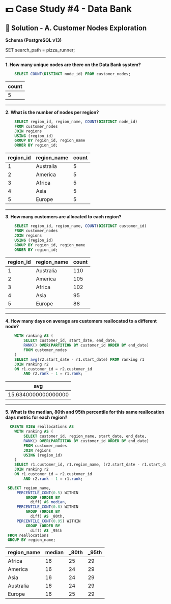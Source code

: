 # 💵 Case Study #4 - Data Bank

## 🏦 Solution - A. Customer Nodes Exploration

**Schema (PostgreSQL v13)**

SET search_path = pizza_runner;



---
**1. How many unique nodes are there on the Data Bank system?**
````sql
    SELECT COUNT(DISTINCT node_id) FROM customer_nodes;
````
| count |
| ----- |
| 5     |

---
**2. What is the number of nodes per region?**
````sql
    SELECT region_id, region_name, COUNT(DISTINCT node_id) 
    FROM customer_nodes
    JOIN regions
    USING (region_id)
    GROUP BY region_id, region_name
    ORDER BY region_id;
````
| region_id | region_name | count |
| --------- | ----------- | ----- |
| 1         | Australia   | 5     |
| 2         | America     | 5     |
| 3         | Africa      | 5     |
| 4         | Asia        | 5     |
| 5         | Europe      | 5     |

---
**3. How many customers are allocated to each region?**
````sql
    SELECT region_id, region_name, COUNT(DISTINCT customer_id) 
    FROM customer_nodes
    JOIN regions
    USING (region_id)
    GROUP BY region_id, region_name
    ORDER BY region_id;
````
| region_id | region_name | count |
| --------- | ----------- | ----- |
| 1         | Australia   | 110   |
| 2         | America     | 105   |
| 3         | Africa      | 102   |
| 4         | Asia        | 95    |
| 5         | Europe      | 88    |

---
**4. How many days on average are customers reallocated to a different node?**
````sql
    WITH ranking AS (
        SELECT customer_id, start_date, end_date, 
        RANK() OVER(PARTITION BY customer_id ORDER BY end_date) 
        FROM customer_nodes
    )
    SELECT avg(r2.start_date - r1.start_date) FROM ranking r1
    JOIN ranking r2
    ON r1.customer_id = r2.customer_id
        AND r2.rank - 1 = r1.rank;
````
| avg                 |
| ------------------- |
| 15.6340000000000000 |




---
**5. What is the median, 80th and 95th percentile for this same reallocation days metric for each region?**
````sql
  CREATE VIEW reallocations AS
    WITH ranking AS (
        SELECT customer_id, region_name, start_date, end_date, 
        RANK() OVER(PARTITION BY customer_id ORDER BY end_date) 
        FROM customer_nodes
        JOIN regions
        USING (region_id)
    )
    SELECT r1.customer_id, r1.region_name, (r2.start_date - r1.start_date) AS diff FROM ranking r1
    JOIN ranking r2
    ON r1.customer_id = r2.customer_id
        AND r2.rank - 1 = r1.rank;
   ````
   ````sql
    SELECT region_name,
        PERCENTILE_CONT(0.5) WITHIN
            GROUP (ORDER BY
              diff) AS median,
        PERCENTILE_CONT(0.8) WITHIN
            GROUP (ORDER BY
              diff) AS _80th,
        PERCENTILE_CONT(0.95) WITHIN
            GROUP (ORDER BY
              diff) AS _95th
    FROM reallocations
    GROUP BY region_name;
````
| region_name | median | _80th | _95th |
| ----------- | ------ | ----- | ----- |
| Africa      | 16     | 25    | 29    |
| America     | 16     | 24    | 29    |
| Asia        | 16     | 24    | 29    |
| Australia   | 16     | 24    | 29    |
| Europe      | 16     | 25    | 29    |
